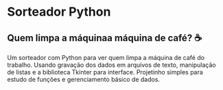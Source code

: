 # Sorteador Python
## Quem limpa a máquinaa máquina de café? ☕
Um sorteador com Python para ver quem limpa a máquina de café do trabalho.
Usando gravação dos dados em arquivos de texto, manipulação de listas e a biblioteca Tkinter para interface.
Projetinho simples para estudo de funções e gerenciamento básico de dados.
